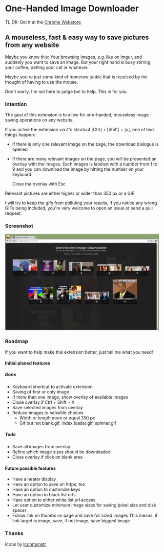 # One-Handed Image Downloader
TL;DR: Get it at the [Chrome Webstore](https://chrome.google.com/webstore/detail/one-handed-image-download/keomfdkndnlioinbbbpeebongahgdgid)
## A mouseless, fast & easy way to save pictures from any website
Maybe you know this: Your browsing images, e.g. like on imgur, and suddenly you want to save an image. But your right hand is busy stirring your coffee, petting your cat or whatever.

Maybe you're just some kind of homerow junkie that is repulsed by the thought
of having to use the mouse.

Don't worry, I'm not here to judge but to help. This is for you.

### Intention
The goal of this extension is to allow for one-handed, mouseless image saving operations on any website.

If you active the extension via it's shortcut [Ctrl] + [Shift] + [s], one of two things happen:

* if there is only one relevant image on the page, the download dialogue is opened
* if there are many relevant images on the page, you will be presented an overlay with the images. Each images is labeled with a number from 1 to 9 and you can download the image by hitting the number on your keyboard.

    Close the overlay with Esc

Relevant pictures are either higher or wider than 350 px or a GIF.

I will try to keep the gifs from polluting your results, if you notice any wrong GIFs being included, you're very welcome to open an issue or send a pull request.

### Screenshot
![The One-Handed Image Downloader in Action](screenshot.png)

### Roadmap
If you want to help make this extension better, just tell me what you need!

#### Initial planed features
##### Done
* Keyboard shortcut to activate extension
* Saving of first or only image
* If more than one image, show overlay of available images
* Close overlay if Ctrl + Shift + X
* Save selected images from overlay
* Reduce images to sensible choices
    * Width or length more or equal 350 px
    * Gif but not blank.gif, index.loader.gif, spinner.gif

##### Todo
* Save all images from overlay
* Refine which image sizes should be downloaded
* Close overlay if click on blank area

#### Future possible features

* Have a neater display
* Have an option to save on https, too
* Have an option to customize keys
* Have an option to black list urls
* Have option to either white list url access
* Let user customize minimum image sizes for saving (pixel size and disk space)
* Follow link on thumbs on page and save full sized images
    This means, if link target is image, save, if not image, save biggest image
### Thanks
Icons by [Iconmonstr](http://iconmonstr.com/)
